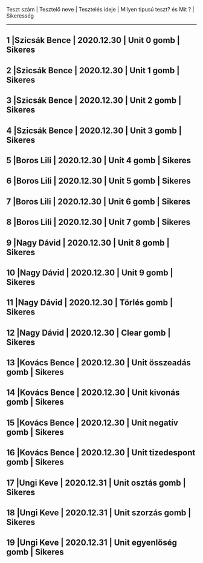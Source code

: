 Teszt szám | Tesztelő neve | Tesztelés ideje | Milyen tipusú teszt?  és Mit ? | Sikeresség
____________________________________________________________________________________________
1 	       |Szicsák Bence  | 2020.12.30      | Unit 0 gomb                    | Sikeres 
--------------------------------------------------------------------------------------------
2 	       |Szicsák Bence  | 2020.12.30      | Unit 1 gomb                    | Sikeres 
--------------------------------------------------------------------------------------------
3	       |Szicsák Bence  | 2020.12.30      | Unit 2 gomb                    | Sikeres 
--------------------------------------------------------------------------------------------
4	       |Szicsák Bence  | 2020.12.30      | Unit 3 gomb                    | Sikeres 
--------------------------------------------------------------------------------------------
5	       |Boros Lili     | 2020.12.30      | Unit 4 gomb                    | Sikeres 
--------------------------------------------------------------------------------------------
6	       |Boros Lili     | 2020.12.30      | Unit 5 gomb                    | Sikeres 
--------------------------------------------------------------------------------------------
7	       |Boros Lili     | 2020.12.30      | Unit 6 gomb                    | Sikeres 
--------------------------------------------------------------------------------------------
8	       |Boros Lili     | 2020.12.30      | Unit 7 gomb                    | Sikeres 
--------------------------------------------------------------------------------------------
9          |Nagy Dávid     | 2020.12.30      | Unit 8 gomb                    | Sikeres 
--------------------------------------------------------------------------------------------
10	       |Nagy Dávid     | 2020.12.30      | Unit 9 gomb                    | Sikeres 
--------------------------------------------------------------------------------------------
11	       |Nagy Dávid     | 2020.12.30      | Törlés gomb                    | Sikeres 
--------------------------------------------------------------------------------------------
12	       |Nagy Dávid     | 2020.12.30      | Clear gomb                     | Sikeres 
--------------------------------------------------------------------------------------------
13 	       |Kovács Bence   | 2020.12.30      | Unit összeadás gomb            | Sikeres 
--------------------------------------------------------------------------------------------
14 	       |Kovács Bence   | 2020.12.30      | Unit kivonás gomb              | Sikeres 
--------------------------------------------------------------------------------------------
15 	       |Kovács Bence   | 2020.12.30      | Unit negatív gomb              | Sikeres 
--------------------------------------------------------------------------------------------
16	       |Kovács Bence   | 2020.12.30      | Unit tizedespont gomb          | Sikeres 
--------------------------------------------------------------------------------------------
17 	       |Ungi Keve      | 2020.12.31      | Unit osztás gomb               | Sikeres 
--------------------------------------------------------------------------------------------
18	       |Ungi Keve      | 2020.12.31      | Unit szorzás gomb              | Sikeres 
--------------------------------------------------------------------------------------------
19 	       |Ungi Keve      | 2020.12.31      | Unit egyenlőség gomb           | Sikeres 
--------------------------------------------------------------------------------------------